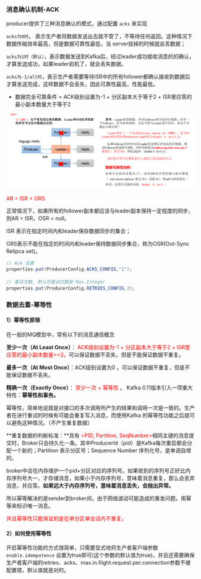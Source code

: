 ### 消息确认机制-ACK

producer提供了三种消息确认的模式，通过配置 `acks` 来实现

`acks为0时`， 表示生产者将数据发送出去就不管了，不等待任何返回。这种情况下数据传输效率最高，但是数据可靠性最低，当 server挂掉的时候就会丢数据；

`acks为1时（默认）`，表示数据发送到Kafka后，经过leader成功接收消息的的确认，才算发送成功，如果leader宕机了，就会丢失数据。

`acks为-1/all时`，表示生产者需要等待ISR中的所有follower都确认接收到数据后才算发送完成，这样数据不会丢失，因此可靠性最高，性能最低。

- 数据完全可靠条件 = ACK级别设置为-1 + 分区副本大于等于2 + ISR里应答的最小副本数量大于等于2

![](images/13.acks参数配置.jpg)

<font color = 'red'> AR = ISR + ORS </font>

正常情况下，如果所有的follower副本都应该与leader副本保持一定程度的同步，则AR = ISR，OSR = null。

ISR 表示在指定时间内和leader保存数据同步的集合；

ORS表示不能在指定的时间内和leader保持数据同步集合，称为OSR(Out-Sync Relipca set)。

```java
// Ack 设置
properties.put(ProducerConfig.ACKS_CONFIG,"1");

// 重试次数, 默认的重试次数是 Max.Integer
properties.put(ProducerConfig.RETRIES_CONFIG,3);
```

### 数据去重-幂等性

#### 1）幂等性原理

在一般的MQ模型中，常有以下的消息通信概念

**至少一次（At Least Once）**： <font color = 'red'> ACK级别设置为-1 + 分区副本大于等于2 + ISR里应答的最小副本数量>=2。</font>可以保证数据不丢失，但是不能保证数据不重复。

**最多一次（At Most Once）**：ACK级别设置为0 。可以保证数据不重复，但是不能保证数据不丢失。

**精确一次（Exactly Once）**： <font color = 'red'>至少一次 + 幂等性 </font>。 Kafka 0.11版本引入一项重大特性：**幂等性和事务。**

幂等性，简单地说就是对接口的多次调用所产生的结果和调用一次是一致的。生产者在进行重试的时候有可能会重复写入消息，而使用Kafka 的幂等性功能之后就可以避免这种情况。（不产生重复数据）

**重复数据的判断标准：**具有 <font color = 'red'><PID, Partition, SeqNumber></font>相同主键的消息提交时，Broker只会持久化一条。其中ProducerId（pid）是Kafka每次重启都会分配一个新的；Partition 表示分区号；Sequence Number 序列化号，是单调自增的。

broker中会在内存维护一个pid+分区对应的序列号。如果收到的序列号正好比内存序列号大一，才存储消息，如果小于内存序列号，意味着消息重复，那么会丢弃消息，并应答。**如果远大于内存序列号，意味着消息丢失，会抛出异常。**

所以幂等解决的是sender到broker间，由于网络波动可能造成的重发问题。用幂等来标识唯一消息。

<font color = 'red'>并且幂等性只能保证的是在单分区单会话内不重复。</font>

#### 2）如何使用幂等性

开启幂等性功能的方式很简单，只需要显式地将生产者客户端参数 `enable.idempotence` 设置为true即可(这个参数的默认值为true)，并且还需要确保生产者客户端的retries、acks、max.in.filght.request.per.connection参数不被配置错，默认值就是对的。

















